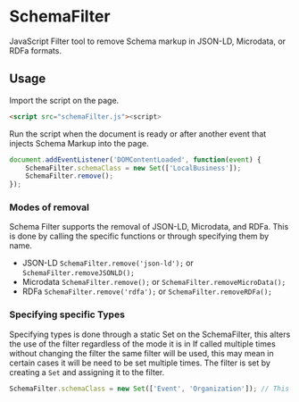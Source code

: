 # SchemaFilter
JavaScript Filter tool to remove Schema markup in JSON-LD, Microdata, or RDFa formats.


## Usage

Import the script on the page.

```html
<script src="schemaFilter.js"><script>
```

Run the script when the document is ready or after another event that injects Schema Markup into the page.

```javascript
document.addEventListener('DOMContentLoaded', function(event) {
	SchemaFilter.schemaClass = new Set(['LocalBusiness']);
	SchemaFilter.remove();
});
```
 
### Modes of removal

Schema Filter supports the removal of JSON-LD, Microdata, and RDFa. This is done by calling the specific functions or through specifying them by name.

- JSON-LD ```SchemaFilter.remove('json-ld');``` or ```SchemaFilter.removeJSONLD();```
- Microdata ```SchemaFilter.remove();``` or ```SchemaFilter.removeMicroData();```
- RDFa ```SchemaFilter.remove('rdfa');``` or ```SchemaFilter.removeRDFa();```


### Specifying specific Types

Specifying types is done through a static Set on the SchemaFilter, this alters the use of the filter regardless of the mode it is in
If called multiple times without changing the filter the same filter will be used, this may mean in certain cases it will be need to be
set multiple times. The filter is set by creating a ```Set``` and assigning it to the filter.

```javascript
SchemaFilter.schemaClass = new Set(['Event', 'Organization']); // This will remove all Event and Organization types

```


